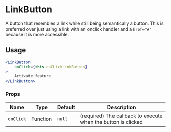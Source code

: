 LinkButton
===

A button that resembles a link while still being semantically a button. This is preferred over just using a link with an onclick handler and a `href="#"` because it is more accessible.

## Usage

```jsx
<LinkButton
	onClick={this.onCLickLinkButton}
>
	Activate feature
</LinkButton>
```

### Props

Name      | Type     | Default | Description
--------- | -------- | ------- | -----------
`onClick` | Function | `null`  | (required) The callback to execute when the button is clicked

